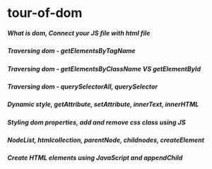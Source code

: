 ﻿# tour-of-dom
##### What is dom, Connect your JS file with html file
##### Traversing dom - getElementsByTagName
##### Traversing dom - getElementsByClassName VS getElementById
##### Traversing dom - querySelectorAll, querySelector
##### Dynamic style, getAttribute, setAttribute, innerText, innerHTML
##### Styling dom properties, add and remove css class using JS
##### NodeList, htmlcollection, parentNode, childnodes, createElement
##### Create HTML elements using JavaScript and appendChild